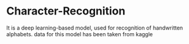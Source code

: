 # Character-Recognition
It is a deep learning-based model, used for recognition of handwritten alphabets.
data for this model has been taken from kaggle
